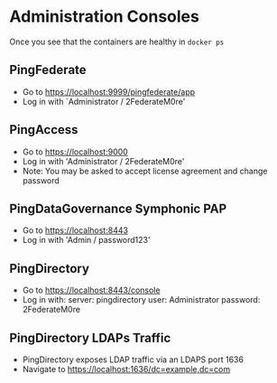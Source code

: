 # Administration Consoles

Once you see that the containers are healthy in `docker ps`

## PingFederate

* Go to [https://localhost:9999/pingfederate/app](https://localhost:9999/pingfederate/app)
* Log in with `Administrator / 2FederateM0re'

## PingAccess

* Go to [https://localhost:9000](https://localhost:9000)
* Log in with 'Administrator / 2FederateM0re'
* Note: You may be asked to accept license agreement and change password

## PingDataGovernance Symphonic PAP

* Go to [https://localhost:8443](https://localhost:8443)
* Log in with 'Admin / password123'

## PingDirectory

* Go to [https://localhost:8443/console](https://localhost:8443/console)
* Log in with:
 server: pingdirectory
 user: Administrator
 password: 2FederateM0re

## PingDirectory LDAPs Traffic

* PingDirectory exposes LDAP traffic via an LDAPS port 1636
* Navigate to [https://localhost:1636/dc=example,dc=com](https://localhost:1636/dc=example,dc=com)
